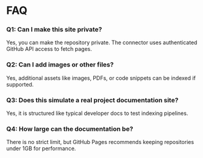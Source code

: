 # FAQ

### Q1: Can I make this site private?
Yes, you can make the repository private. The connector uses authenticated GitHub API access to fetch pages.

### Q2: Can I add images or other files?
Yes, additional assets like images, PDFs, or code snippets can be indexed if supported.

### Q3: Does this simulate a real project documentation site?
Yes, it is structured like typical developer docs to test indexing pipelines.

### Q4: How large can the documentation be?
There is no strict limit, but GitHub Pages recommends keeping repositories under 1GB for performance.
